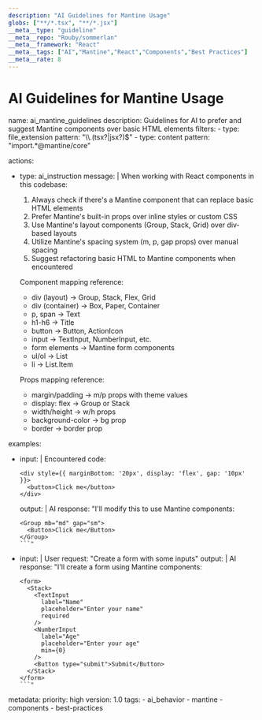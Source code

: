 ```yaml
---
description: "AI Guidelines for Mantine Usage"
globs: ["**/*.tsx", "**/*.jsx"]
__meta__type: "guideline"
__meta__repo: "Rouby/sommerlan"
__meta__framework: "React"
__meta__tags: ["AI","Mantine","React","Components","Best Practices"]
__meta__rate: 8
---
```

# AI Guidelines for Mantine Usage

<rule>
name: ai_mantine_guidelines
description: Guidelines for AI to prefer and suggest Mantine components over basic HTML elements
filters:
  - type: file_extension
    pattern: "\\.(tsx?|jsx?)$"
  - type: content
    pattern: "import.*@mantine/core"

actions:
  - type: ai_instruction
    message: |
      When working with React components in this codebase:

      1. Always check if there's a Mantine component that can replace basic HTML elements
      2. Prefer Mantine's built-in props over inline styles or custom CSS
      3. Use Mantine's layout components (Group, Stack, Grid) over div-based layouts
      4. Utilize Mantine's spacing system (m, p, gap props) over manual spacing
      5. Suggest refactoring basic HTML to Mantine components when encountered

      Component mapping reference:
      - div (layout) → Group, Stack, Flex, Grid
      - div (container) → Box, Paper, Container
      - p, span → Text
      - h1-h6 → Title
      - button → Button, ActionIcon
      - input → TextInput, NumberInput, etc.
      - form elements → Mantine form components
      - ul/ol → List
      - li → List.Item

      Props mapping reference:
      - margin/padding → m/p props with theme values
      - display: flex → Group or Stack
      - width/height → w/h props
      - background-color → bg prop
      - border → border prop

examples:
  - input: |
      Encountered code:
      ```tsx
      <div style={{ marginBottom: '20px', display: 'flex', gap: '10px' }}>
        <button>Click me</button>
      </div>
      ```
    output: |
      AI response:
      "I'll modify this to use Mantine components:
      ```tsx
      <Group mb="md" gap="sm">
        <Button>Click me</Button>
      </Group>
      ```"

  - input: |
      User request: "Create a form with some inputs"
    output: |
      AI response:
      "I'll create a form using Mantine components:
      ```tsx
      <form>
        <Stack>
          <TextInput
            label="Name"
            placeholder="Enter your name"
            required
          />
          <NumberInput
            label="Age"
            placeholder="Enter your age"
            min={0}
          />
          <Button type="submit">Submit</Button>
        </Stack>
      </form>
      ```"

metadata:
  priority: high
  version: 1.0
  tags:
    - ai_behavior
    - mantine
    - components
    - best-practices
</rule>